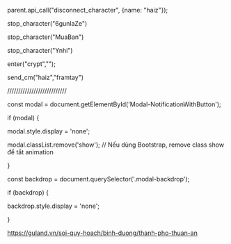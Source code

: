 parent.api_call("disconnect_character", {name: "haiz"});


stop_character("6gunlaZe")


stop_character("MuaBan")


stop_character("Ynhi")

enter("crypt","");

send_cm("haiz","framtay")


///////////////////////////



const modal = document.getElementById('Modal-NotificationWithButton');

if (modal) {

  modal.style.display = 'none';
  
  modal.classList.remove('show'); // Nếu dùng Bootstrap, remove class show để tắt animation
  
}



const backdrop = document.querySelector('.modal-backdrop');

if (backdrop) {

  backdrop.style.display = 'none';
  
}



https://guland.vn/soi-quy-hoach/binh-duong/thanh-pho-thuan-an
